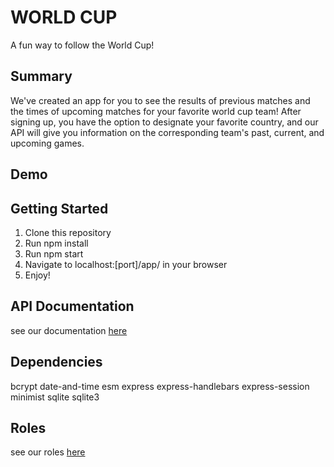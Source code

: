 # WORLD CUP
A fun way to follow the World Cup!

## Summary 

We've created an app for you to see the results of previous matches and the times of upcoming matches 
for your favorite world cup team! After signing up, you have the option to designate your favorite country,
and our API will give you information on the corresponding team's past, current, and upcoming games.

## Demo

## Getting Started

1. Clone this repository
2. Run npm install
3. Run npm start
4. Navigate to localhost:[port]/app/ in your browser
5. Enjoy!

## API Documentation

see our documentation [here](docs/api_documentation.md)

## Dependencies

bcrypt
date-and-time
esm
express
express-handlebars
express-session
minimist
sqlite
sqlite3

## Roles

see our roles [here](docs/roles.md)

